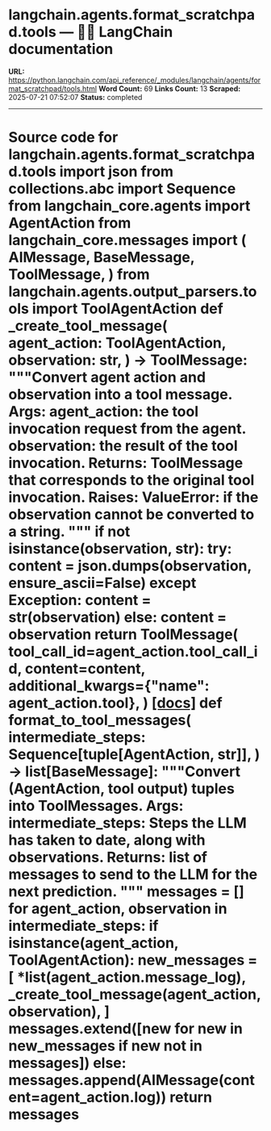 # langchain.agents.format_scratchpad.tools — 🦜🔗 LangChain  documentation

**URL:** https://python.langchain.com/api_reference/_modules/langchain/agents/format_scratchpad/tools.html
**Word Count:** 69
**Links Count:** 13
**Scraped:** 2025-07-21 07:52:07
**Status:** completed

---

# Source code for langchain.agents.format\_scratchpad.tools               import json     from collections.abc import Sequence          from langchain_core.agents import AgentAction     from langchain_core.messages import (         AIMessage,         BaseMessage,         ToolMessage,     )          from langchain.agents.output_parsers.tools import ToolAgentAction               def _create_tool_message(         agent_action: ToolAgentAction,         observation: str,     ) -> ToolMessage:         """Convert agent action and observation into a tool message.              Args:             agent_action: the tool invocation request from the agent.             observation: the result of the tool invocation.         Returns:             ToolMessage that corresponds to the original tool invocation.              Raises:             ValueError: if the observation cannot be converted to a string.         """         if not isinstance(observation, str):             try:                 content = json.dumps(observation, ensure_ascii=False)             except Exception:                 content = str(observation)         else:             content = observation         return ToolMessage(             tool_call_id=agent_action.tool_call_id,             content=content,             additional_kwargs={"name": agent_action.tool},         )                              [[docs]](https://python.langchain.com/api_reference/langchain/agents/langchain.agents.format_scratchpad.tools.format_to_tool_messages.html#langchain.agents.format_scratchpad.tools.format_to_tool_messages)     def format_to_tool_messages(         intermediate_steps: Sequence[tuple[AgentAction, str]],     ) -> list[BaseMessage]:         """Convert (AgentAction, tool output) tuples into ToolMessages.              Args:             intermediate_steps: Steps the LLM has taken to date, along with observations.              Returns:             list of messages to send to the LLM for the next prediction.              """         messages = []         for agent_action, observation in intermediate_steps:             if isinstance(agent_action, ToolAgentAction):                 new_messages = [                     *list(agent_action.message_log),                     _create_tool_message(agent_action, observation),                 ]                 messages.extend([new for new in new_messages if new not in messages])             else:                 messages.append(AIMessage(content=agent_action.log))         return messages